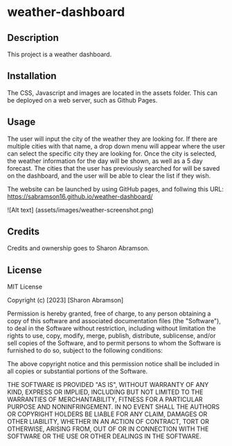 # weather-dashboard

## Description

This project is a weather dashboard.

## Installation

 The CSS, Javascript and images are located in the assets folder. This can be deployed on a web server, such as Github Pages.

## Usage

The user will input the city of the weather they are looking for. If there are multiple cities with that name, a drop down menu will appear where the user can select the specific city they are looking for. Once the city is selected, the weather information for the day will be shown, as well as a 5 day forecast. The cities that the user has previously searched for will be saved on the dashboard, and the user will be able to clear the list if they wish. 

The website can be launched by using GitHub pages, and follwing this URL: https://sabramson16.github.io/weather-dashboard/

![Alt text] (assets/images/weather-screenshot.png)

## Credits

Credits and ownership goes to Sharon Abramson. 


## License

MIT License

Copyright (c) [2023] [Sharon Abramson]

Permission is hereby granted, free of charge, to any person obtaining a copy
of this software and associated documentation files (the "Software"), to deal
in the Software without restriction, including without limitation the rights
to use, copy, modify, merge, publish, distribute, sublicense, and/or sell
copies of the Software, and to permit persons to whom the Software is
furnished to do so, subject to the following conditions:

The above copyright notice and this permission notice shall be included in all
copies or substantial portions of the Software.

THE SOFTWARE IS PROVIDED "AS IS", WITHOUT WARRANTY OF ANY KIND, EXPRESS OR
IMPLIED, INCLUDING BUT NOT LIMITED TO THE WARRANTIES OF MERCHANTABILITY,
FITNESS FOR A PARTICULAR PURPOSE AND NONINFRINGEMENT. IN NO EVENT SHALL THE
AUTHORS OR COPYRIGHT HOLDERS BE LIABLE FOR ANY CLAIM, DAMAGES OR OTHER
LIABILITY, WHETHER IN AN ACTION OF CONTRACT, TORT OR OTHERWISE, ARISING FROM,
OUT OF OR IN CONNECTION WITH THE SOFTWARE OR THE USE OR OTHER DEALINGS IN THE
SOFTWARE.